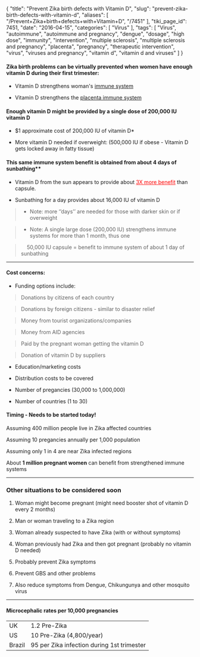{
    "title": "Prevent Zika birth defects with Vitamin D",
    "slug": "prevent-zika-birth-defects-with-vitamin-d",
    "aliases": [
        "/Prevent+Zika+birth+defects+with+Vitamin+D",
        "/7451"
    ],
    "tiki_page_id": 7451,
    "date": "2016-04-15",
    "categories": [
        "Virus"
    ],
    "tags": [
        "Virus",
        "autoimmune",
        "autoimmune and pregnancy",
        "dengue",
        "dosage",
        "high dose",
        "immunity",
        "intervention",
        "multiple sclerosis",
        "multiple sclerosis and pregnancy",
        "placenta",
        "pregnancy",
        "therapeutic intervention",
        "virus",
        "viruses and pregnancy",
        "vitamin d",
        "vitamin d and viruses"
    ]
}


#### Zika birth problems can be virtually prevented when women have enough vitamin D during their first trimester:

* Vitamin D strengthens woman's [immune system](/categories/immunity)

* Vitamin D strengthens the [placenta immune system](/posts/virus-blocking-by-placenta-when-mother-has-enough-vitamin-d) 

#### Enough vitamin D might be provided by a single dose of 200,000 IU vitamin D

* $1 approximate cost of 200,000 IU of vitamin D*

* More vitamin D needed if overweight: (500,000 IU if obese - Vitamin D gets locked away in fatty tissue) 

#### This same immune system benefit is obtained from about 4 days of sunbathing**

* Vitamin D from the sun appears to provide about <a href="/posts/ms-prevention-by-uv-is-2x-better-than-prevention-by-vitamin-d-levels" style="color: red; text-decoration: underline;" title="This post/category does not exist yet: MS prevention by UV is 2X better than prevention by vitamin D levels – Jan 2012">3X more benefit</a> than capsule.

* Sunbathing for a day provides about 16,000 IU of vitamin D 

>    * Note: more ‘’days’’ are needed for those with darker skin or if overweight

> * Note: A single large dose (200,000 IU) strengthens immune systems for more than 1 month, thus one

> &nbsp; &nbsp; 50,000 IU capsule = benefit to immune system of about 1 day of sunbathing

---

#### Cost concerns:

* Funding options include:

> Donations by citizens of each country

> Donations by foreign citizens - similar to disaster relief

> Money from tourist organizations/companies

> Money from AID agencies

> Paid by the pregnant woman getting the vitamin D

> Donation of vitamin D by suppliers

* Education/marketing costs

* Distribution costs to be covered

* Number of pregancies (30,000 to 1,000,000)

* Number of countries (1 to 30)

#### Timing - Needs to be started today!

Assuming 400 million people live in Zika affected countries

Assuming 10 pregancies annually per 1,000 population

Assuming only 1 in 4 are near Zika infected regions

About  **1 million pregnant women**  can benefit from strengthened immune systems

---

### Other situations to be considered soon

1. Woman might become pregnant (might need booster shot of vitamin D every 2 months)

1. Man or woman traveling to a Zika region

1. Woman already suspected to have Zika (with or without symptoms)

1. Woman previously had Zika and then got pregnant (probably no vitamin D needed)

1. Probably prevent Zika symptoms

1. Prevent GBS and other problems

1. Also reduce symptoms from Dengue, Chikungunya and other mosquito virus

---

#### Microcephalic rates per 10,000 pregnancies

| | |
| --- | --- |
| UK | 1.2 Pre-Zika |
| US | 10 Pre-Zika (4,800/year)  |
| Brazil | 95 per Zika infection during 1st trimester |